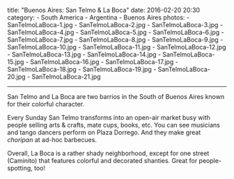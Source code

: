 title: "Buenos Aires: San Telmo & La Boca"
date: 2016-02-20 20:30
category:
	- South America
	- Argentina
	- Buenos Aires
photos:
	- SanTelmoLaBoca-1.jpg
	- SanTelmoLaBoca-2.jpg
	- SanTelmoLaBoca-3.jpg
	- SanTelmoLaBoca-4.jpg
	- SanTelmoLaBoca-5.jpg
	- SanTelmoLaBoca-6.jpg
	- SanTelmoLaBoca-7.jpg
	- SanTelmoLaBoca-8.jpg
	- SanTelmoLaBoca-9.jpg
	- SanTelmoLaBoca-10.jpg
	- SanTelmoLaBoca-11.jpg
	- SanTelmoLaBoca-12.jpg
	- SanTelmoLaBoca-13.jpg
	- SanTelmoLaBoca-14.jpg
	- SanTelmoLaBoca-15.jpg
	- SanTelmoLaBoca-16.jpg
	- SanTelmoLaBoca-17.jpg
	- SanTelmoLaBoca-18.jpg
	- SanTelmoLaBoca-19.jpg
	- SanTelmoLaBoca-20.jpg
	- SanTelmoLaBoca-21.jpg

---

San Telmo and La Boca are two barrios in the South of Buenos Aires known for their colorful character.

Every Sunday San Telmo transforms into an open-air market busy with people selling arts & crafts, mate cups, books, etc. You can see musicians and tango dancers perform on Plaza Dorrego. And they make great *choripan* at ad-hoc barbecues.

Overall, La Boca is a rather shady neighborhood, except for one street (Caminito) that features colorful and decorated shanties. Great for people-spotting, too!